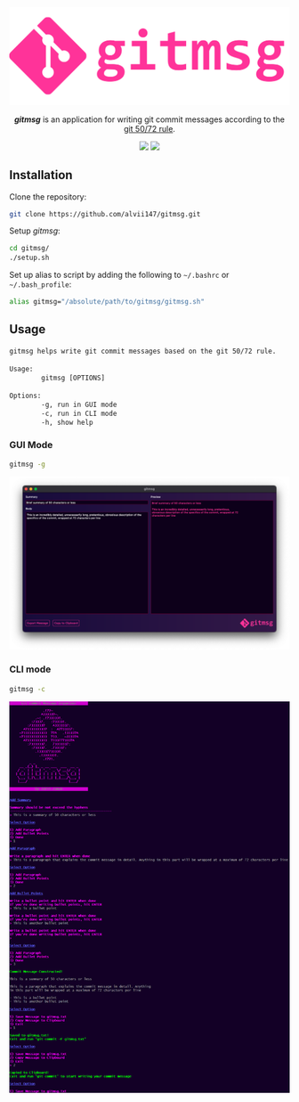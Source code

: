<p align="center">
    <img alt="gitmsg logo" src="img/gitmsg_logo.png" width=600 />
</p>

<p align="center">
<strong><i>gitmsg</i></strong> is an application for writing git commit messages according to the <a href="https://www.midori-global.com/blog/2018/04/02/git-50-72-rule">git 50/72 rule</a>.
</p>

<div align="center">

[![](https://img.shields.io/github/actions/workflow/status/alvii147/gitmsg/github-ci.yml?branch=master&label=Tests&logo=github)](https://github.com/alvii147/gitmsg/actions) [![](https://goreportcard.com/badge/github.com/alvii147/gitmsg/cli)](https://goreportcard.com/report/github.com/alvii147/gitmsg/cli)

</div>

## Installation

Clone the repository:

```bash
git clone https://github.com/alvii147/gitmsg.git
```

Setup *gitmsg*:

```bash
cd gitmsg/
./setup.sh
```

Set up alias to script by adding the following to `~/.bashrc` or `~/.bash_profile`:

```bash
alias gitmsg="/absolute/path/to/gitmsg/gitmsg.sh"
```

## Usage

```
gitmsg helps write git commit messages based on the git 50/72 rule.

Usage:
        gitmsg [OPTIONS]

Options:
        -g, run in GUI mode
        -c, run in CLI mode
        -h, show help
```

### GUI Mode

```bash
gitmsg -g
```

![GUI screenshot](img/gui_screenshot.png)

### CLI mode

```bash
gitmsg -c
```

![CLI screenshot](img/cli_screenshot.png)
